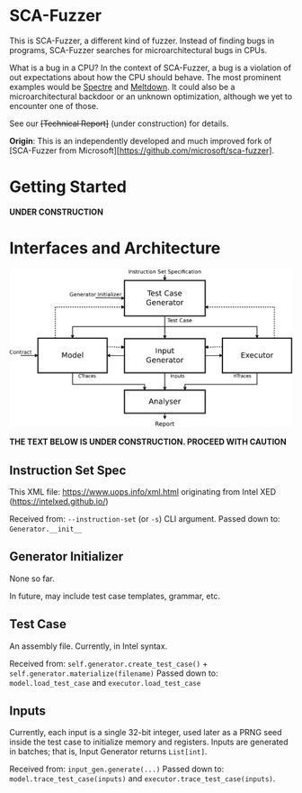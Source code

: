 # SCA-Fuzzer

This is SCA-Fuzzer, a different kind of fuzzer.
Instead of finding bugs in programs, SCA-Fuzzer searches for microarchitectural bugs in CPUs.

What is a bug in a CPU?
In the context of SCA-Fuzzer, a bug is a violation of out expectations about how the CPU should behave.
The most prominent examples would be [Spectre](https://spectreattack.com/) and [Meltdown](https://meltdownattack.com/).
It could also be a microarchitectural backdoor or an unknown optimization, although we yet to encounter one of those.

See our ~~[Technical Report]~~ (under construction) for details.


**Origin**: This is an independently developed and much improved fork of [SCA-Fuzzer from Microsoft][https://github.com/microsoft/sca-fuzzer].

# Getting Started

**UNDER CONSTRUCTION**

# Interfaces and Architecture

![architecture](Arch.png)

**THE TEXT BELOW IS UNDER CONSTRUCTION. PROCEED WITH CAUTION**


## Instruction Set Spec
This XML file: https://www.uops.info/xml.html originating from Intel XED (https://intelxed.github.io/)

Received from: `--instruction-set` (or `-s`) CLI argument.
Passed down to: `Generator.__init__`


## Generator Initializer
None so far.

In future, may include test case templates, grammar, etc.

## Test Case
An assembly file. Currently, in Intel syntax.

Received from: `self.generator.create_test_case()` + `self.generator.materialize(filename)`
Passed down to: `model.load_test_case` and `executor.load_test_case`


## Inputs
Currently, each input is a single 32-bit integer, used later as a PRNG seed inside the test case to initialize memory and registers.
Inputs are generated in batches; that is, Input Generator returns `List[int]`.

Received from: `input_gen.generate(...)`
Passed down to: `model.trace_test_case(inputs)` and `executor.trace_test_case(inputs)`.
